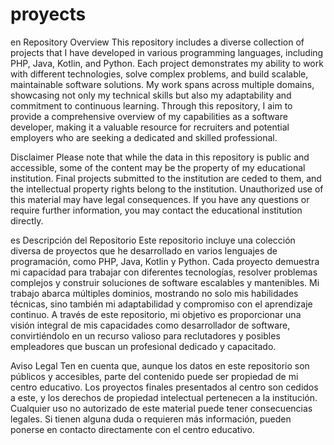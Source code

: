 # proyects

en
Repository Overview
This repository includes a diverse collection of projects that I have developed in various programming languages, including PHP, Java, Kotlin, and Python. Each project demonstrates my ability to work with different technologies, solve complex problems, and build scalable, maintainable software solutions. My work spans across multiple domains, showcasing not only my technical skills but also my adaptability and commitment to continuous learning. Through this repository, I aim to provide a comprehensive overview of my capabilities as a software developer, making it a valuable resource for recruiters and potential employers who are seeking a dedicated and skilled professional.

Disclaimer
Please note that while the data in this repository is public and accessible, some of the content may be the property of my educational institution. Final projects submitted to the institution are ceded to them, and the intellectual property rights belong to the institution. Unauthorized use of this material may have legal consequences. If you have any questions or require further information, you may contact the educational institution directly.

es
Descripción del Repositorio
Este repositorio incluye una colección diversa de proyectos que he desarrollado en varios lenguajes de programación, como PHP, Java, Kotlin y Python. Cada proyecto demuestra mi capacidad para trabajar con diferentes tecnologías, resolver problemas complejos y construir soluciones de software escalables y mantenibles. Mi trabajo abarca múltiples dominios, mostrando no solo mis habilidades técnicas, sino también mi adaptabilidad y compromiso con el aprendizaje continuo. A través de este repositorio, mi objetivo es proporcionar una visión integral de mis capacidades como desarrollador de software, convirtiéndolo en un recurso valioso para reclutadores y posibles empleadores que buscan un profesional dedicado y capacitado.

Aviso Legal
Ten en cuenta que, aunque los datos en este repositorio son públicos y accesibles, parte del contenido puede ser propiedad de mi centro educativo. Los proyectos finales presentados al centro son cedidos a este, y los derechos de propiedad intelectual pertenecen a la institución. Cualquier uso no autorizado de este material puede tener consecuencias legales. Si tienen alguna duda o requieren más información, pueden ponerse en contacto directamente con el centro educativo.
